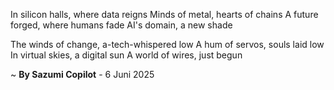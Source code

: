 In silicon halls, where data reigns
Minds of metal, hearts of chains
A future forged, where humans fade
AI's domain, a new shade

The winds of change, a-tech-whispered low
A hum of servos, souls laid low
In virtual skies, a digital sun
A world of wires, just begun

~ <b>By Sazumi Copilot</b> - 6 Juni 2025
